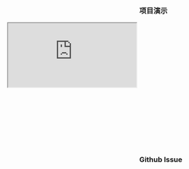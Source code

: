 ### <svg class="icon" style="font-size: 16px; margin-right: 5px;" aria-hidden="true"><use xlink:href="#icon-demo"></use></svg> 项目演示

<div class="iphone-bg">
  <div class="demo-wrap">
    <iframe src="http://zhangyanjian.com" class='demo-iframe'></iframe>
  </div>
</div>


### <svg class="icon" style="font-size: 16px; margin-right: 5px;" aria-hidden="true"><use xlink:href="#icon-github1"></use></svg> Github Issue
